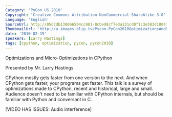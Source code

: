 ```yaml
---
Category: 'PyCon US 2010'
Copyright: 'Creative Commons Attribution-NonCommercial-ShareAlike 3.0'
Language: 'English'
SourceUrl: http://05d2db1380b6504cc981-8cbed8cf7e3a131cd8f1c3e383d10041.r93.cf2.rackcdn.com/pycon-us-2010/322_optimizations-and-micro-optimizations-in-cpython-38.m4v
ThumbnailUrl: 'http://a.images.blip.tv/Pycon-PyCon2010OptimizationsAndMicroOptimizationsInCPython38668.png'
date: '2010-02-19'
speakers: [Larry Hastings]
tags: [cpython, optimization, pycon, pycon2010]
---
```

Optimizations and Micro-Optimizations in CPython

  
Presented by Mr. Larry Hastings

  
CPython mostly gets faster from one version to the next. And when CPython gets
faster, your programs get faster. This talk is a survey of optimizations made
to CPython, recent and historical, large and small. Audience doesn't need to
be familiar with CPython internals, but should be familiar with Python and
conversant in C.

  
[VIDEO HAS ISSUES: Audio interference]

